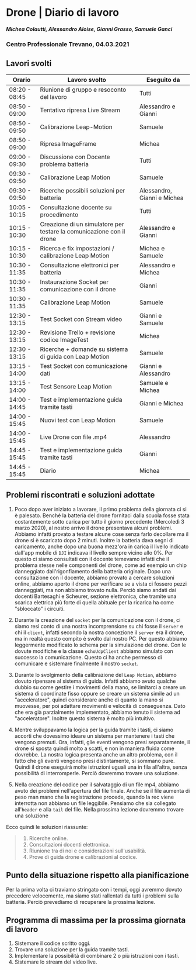 # Drone | Diario di lavoro
##### Michea Colautti, Alessandro Aloise, Gianni Grasso, Samuele Ganci
### Centro Professionale Trevano, 04.03.2021

## Lavori svolti


|Orario        |Lavoro svolto                                                        |Eseguito da                 |
|--------------|---------------------------------------------------------------------|----------------------------|
|08:20 - 08:45 | Riunione di gruppo e resoconto del lavoro                           |Tutti                       |
|08:50 - 09:00 | Tentativo ripresa Live Stream                                       |Alessandro e Gianni         |
|08:50 - 09:50 | Calibrazione Leap-Motion                                            |Samuele                     |
|08:50 - 09:00 | Ripresa ImageFrame                                                  |Michea                      |
|09:00 - 09:30 | Discussione con Docente problema batteria                           |Tutti                       |
|09:30 - 09:50 | Calibrazione Leap Motion                                            |Samuele                     |
|09:30 - 09:50 | Ricerche possibili soluzioni per batteria                           |Alessandro, Gianni e Michea |
|10:05 - 10:15 | Consultazione docente su procedimento                               |Tutti                       |
|10:15 - 10:30 | Creazione di un simulatore per testare la comunicazione con il drone|Alessandro e Gianni        |
|10:15 - 10:30 | Ricerca e fix impostazioni / calibrazione Leap Motion               |Michea e Samuele            |
|10:30 - 11:35 | Consultazione elettronici per batteria                              |Alessandro e Michea         |
|10:30 - 11:35 | Instaurazione Socket per comunicazione con il drone                 |Gianni                      |
|10:30 - 11:35 | Calibrazione Leap Motion                                            |Samuele                     |
|12:30 - 13:15 | Test Socket con Stream video                                        |Gianni e Samuele            |
|12:30 - 13:15 | Revisione Trello + revisione codice ImageTest                       |Michea                      |
|12:30 - 13:15 | Ricerche + domande su sistema di guida con Leap Motion              |Samuele                     |
|13:15 - 14:00 | Test Socket con comunicazione dati                                  |Gianni e Alessandro         |
|13:15 - 14:00 | Test Sensore Leap Motion                                            |Samuele e Michea            |
|14:00 - 14:45 | Test e implementazione guida tramite tasti                          |Gianni e Michea             |
|14:00 - 15:45 | Nuovi test con Leap Motion                                          |Samuele                     |
|14:00 - 15:45 | Live Drone con file .mp4                                            |Alessandro                  |
|14:45 - 15:45 | Test e implementazione guida tramite tasti                          |Gianni                      |
|14:45 - 15:45 | Diario                                                              |Michea                      |

## Problemi riscontrati e soluzioni adottate

1. Poco dopo aver iniziato a lavorare, il primo problema della giornata ci si è palesato. Benché la batteria del drone fornitaci dalla scuola fosse stata costantemente sotto carica per tutto il giorno precedente (Mercoledì 3 marzo 2020), al nostro arrivo il drone presentava alcuni problemi. Abbiamo infatti provato a testare alcune cose senza farlo decollare ma il drone si è scaricato dopo 2 minuti. Inoltre la batteria dava segni di caricamento, anche dopo una buona mezz'ora in carica il livello indicato dall'app mobile di `DJI` indicava il livello sempre vicino allo 0%.
Per questo ci siamo consultati con il docente temevamo infatti che il problema stesse nelle componenti del drone, come ad esempio un chip danneggiato dall'rigonfiamento della batteria originale.
Dopo una consultazione con il docente, abbiamo provato a cercare soluzioni online, abbiamo aperto il drone per verificare se a vista ci fossero pezzi danneggiati, ma non abbiamo trovato nulla. Perciò siamo andati dai docenti Bartesaghi e Scheurer, sezione elettronica, che tramite una scarica elettrica più forte di quella abituale per la ricarica ha come "sbloccato" i circuiti.

2. Durante la creazione del `socket` per la comunicazione con il drone, ci siamo resi conto di una nostra incomprensione su chi fosse il `server` e chi il `client`, infatti secondo la nostra concezione il `server` era il drone, ma in realtà questo compito è svolto dal nostro PC. Per questo abbiamo leggermente modificato lo schema per la simulazione del drone. Con le dovute modifiche e la classe `echoUdpClient` abbiamo simulato con successo la comunicazione.
Questo ci ha anche permesso di comunicare e sistemare finalmente il nostro `socket`.

3. Durante lo svolgimento della calibrazione del `Leap Motion`, abbiamo dovuto ripensare al sistema di guida. Infatti abbiamo avuto qualche dubbio su come gestire i movimenti della mano, se limitarci a creare un sistema di coordinate fisso oppure se creare un sistema simile ad un "acceleratore", quindi considerare anche di quanto la mano si muovesse, per poi adattare movimenti e velocità di conseguenza. Dato che era già parzialmente implementato, abbiamo tenuto il sistema ad "acceleratore". Inoltre questo sistema è molto più intuitivo.

4. Mentre sviluppavamo la logica per la guida tramite i tasti, ci siamo accorti che dovessimo ideare un sistema per mantenere i tasti che vengono premuti.  Ora, infatti, glie eventi vengono presi separatamente, il drone si sposta quindi molto a scatti, e non in maniera fluida come dovrebbe. La nostra logica presenta anche un altro problema, con il fatto che gli eventi vengono presi distintamente, si sommano pure. Quindi il drone eseguirà molte istruzioni uguali una in fila all'altra, senza possibilità di interromperle. 
Perciò dovremmo trovare una soluzione.

5. Nella creazione del codice per il salvataggio di un file mp4, abbiamo avuto dei problemi nell'apertura del file finale. Anche se il file aumenta di peso man mano che la registrazione procede, quando la rec viene interrotta non abbiamo un file leggibile. Pensiamo che sia collegato all'`header` e alla `tail` del file.
Nella prossima lezione dovremmo trovare una soluzione


Ecco quindi le soluzioni riassunte:

> 1. Ricerche online.
> 2. Consultazioni docenti elettronica.
> 3. Riunione tra di noi e considerazioni sull'usabilità.
> 4. Prove di guida drone e calibrazioni al codice.



## Punto della situazione rispetto alla pianificazione
Per la prima volta ci traviamo stringato con i tempi, oggi avremmo dovuto precedere velocemente, ma siamo stati rallentati da tutti i problemi sulla batteria. Perciò prevediamo di recuperare la prossima lezione.

## Programma di massima per la prossima giornata di lavoro
1. Sistemare il codice scritto oggi.
2. Trovare una soluzione per la guida tramite tasti.
3. Implementare la possibilità di combinare 2 o più istruzioni con i tasti.
4. Sistemare lo stream del video live.